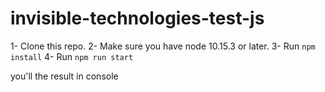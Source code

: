 # invisible-technologies-test-js

1- Clone this repo.
2- Make sure you have node 10.15.3 or later.
3- Run `npm install`
4- Run `npm run start`

you'll the result in console
